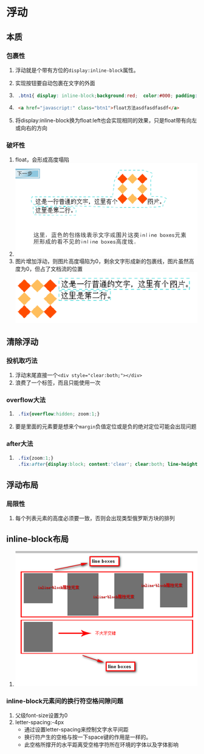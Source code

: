 # 浮动

## 本质

### 包裹性

1. 浮动就是个带有方位的`display:inline-block`属性。 

2. 实现按钮要自动包裹在文字的外面

3. ```css
	.btn1{ display: inline-block;background:red;  color:#000; padding:30px;}
	```

4. ```html
	<a href="javascript:" class="btn1">float方法asdfasdfasdf</a>
	```

5. 将display:inline-block换为float:left也会实现相同的效果，只是float带有向左或向右的方向

### 破坏性

1. float，会形成高度塌陷
2. ![1536303484449](浮动.assets/1536303484449.png)
3. 图片增加浮动，则图片高度塌陷为0，剩余文字形成新的包裹线，图片虽然高度为0，但占了文档流的位置![1536303784915](浮动.assets/1536303784915.png)

## 清除浮动

### 投机取巧法

1. 浮动末尾直接一个`<div style="clear:both;"></div>` 
2. 浪费了一个标签，而且只能使用一次 

### overflow大法

1. ```css
	.fix{overflow:hidden; zoom:1;}
	```

2. 要是里面的元素要是想来个`margin`负值定位或是负的绝对定位可能会出现问题

### after大法

1. ```css
	.fix{zoom:1;}
	.fix:after{display:block; content:'clear'; clear:both; line-height:0; visibility:hidden;}
	```

## 浮动布局

### 局限性

1. 每个列表元素的高度必须要一致，否则会出现类型俄罗斯方块的排列

## inline-block布局

1. ![1536304554326](浮动.assets/1536304554326.png)

	

### inline-block元素间的换行符空格间隙问题

1. 父级font-size设置为0
2. letter-spacing:-4px
	- 通过设置letter-spacing来控制文字水平间距
	- 换行符产生的空格与按一下space键的作用是一样的。
	- 此空格所撑开的水平距离受空格字符所在环境的字体以及字体影响 



